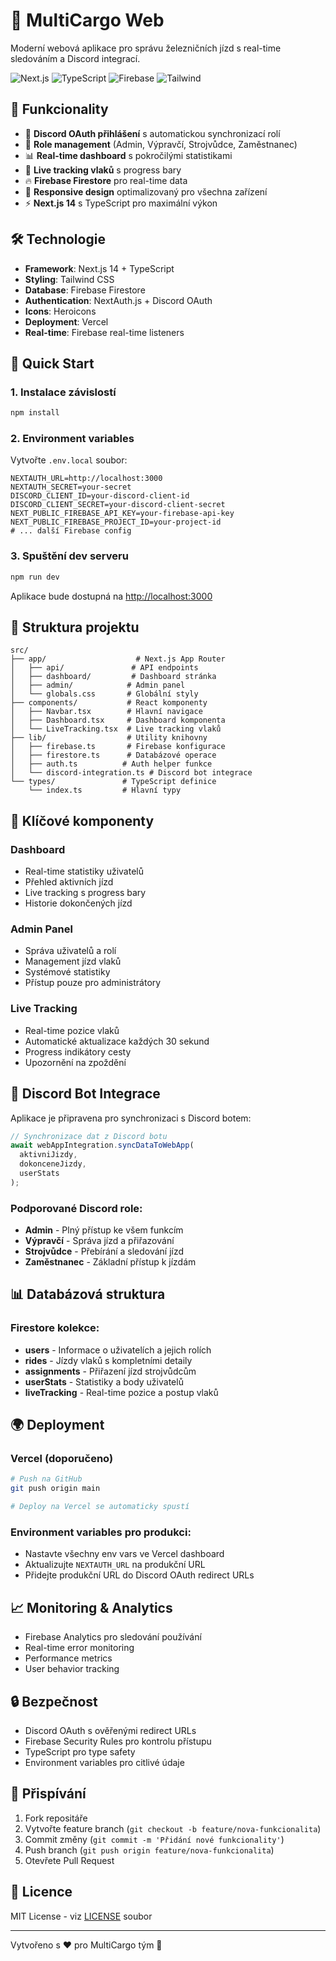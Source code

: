 # 🚂 MultiCargo Web

Moderní webová aplikace pro správu železničních jízd s real-time sledováním a Discord integrací.

![Next.js](https://img.shields.io/badge/Next.js-15-black) ![TypeScript](https://img.shields.io/badge/TypeScript-5-blue) ![Firebase](https://img.shields.io/badge/Firebase-10-orange) ![Tailwind](https://img.shields.io/badge/Tailwind-3-cyan)

## 🌟 Funkcionality

- 🔐 **Discord OAuth přihlášení** s automatickou synchronizací rolí
- 👥 **Role management** (Admin, Výpravčí, Strojvůdce, Zaměstnanec)
- 📊 **Real-time dashboard** s pokročilými statistikami
- 🚂 **Live tracking vlaků** s progress bary
- 🔥 **Firebase Firestore** pro real-time data
- 📱 **Responsive design** optimalizovaný pro všechna zařízení
- ⚡ **Next.js 14** s TypeScript pro maximální výkon

## 🛠️ Technologie

- **Framework**: Next.js 14 + TypeScript
- **Styling**: Tailwind CSS
- **Database**: Firebase Firestore
- **Authentication**: NextAuth.js + Discord OAuth
- **Icons**: Heroicons
- **Deployment**: Vercel
- **Real-time**: Firebase real-time listeners

## 🚀 Quick Start

### 1. Instalace závislostí
```bash
npm install
```

### 2. Environment variables
Vytvořte `.env.local` soubor:
```env
NEXTAUTH_URL=http://localhost:3000
NEXTAUTH_SECRET=your-secret
DISCORD_CLIENT_ID=your-discord-client-id
DISCORD_CLIENT_SECRET=your-discord-client-secret
NEXT_PUBLIC_FIREBASE_API_KEY=your-firebase-api-key
NEXT_PUBLIC_FIREBASE_PROJECT_ID=your-project-id
# ... další Firebase config
```

### 3. Spuštění dev serveru
```bash
npm run dev
```

Aplikace bude dostupná na [http://localhost:3000](http://localhost:3000)

## 📁 Struktura projektu

```
src/
├── app/                    # Next.js App Router
│   ├── api/               # API endpoints
│   ├── dashboard/         # Dashboard stránka
│   ├── admin/            # Admin panel
│   └── globals.css       # Globální styly
├── components/           # React komponenty
│   ├── Navbar.tsx        # Hlavní navigace
│   ├── Dashboard.tsx     # Dashboard komponenta
│   └── LiveTracking.tsx  # Live tracking vlaků
├── lib/                  # Utility knihovny
│   ├── firebase.ts       # Firebase konfigurace
│   ├── firestore.ts      # Databázové operace
│   ├── auth.ts          # Auth helper funkce
│   └── discord-integration.ts # Discord bot integrace
└── types/               # TypeScript definice
    └── index.ts         # Hlavní typy
```

## 🎯 Klíčové komponenty

### Dashboard
- Real-time statistiky uživatelů
- Přehled aktivních jízd
- Live tracking s progress bary
- Historie dokončených jízd

### Admin Panel
- Správa uživatelů a rolí
- Management jízd vlaků
- Systémové statistiky
- Přístup pouze pro administrátory

### Live Tracking
- Real-time pozice vlaků
- Automatické aktualizace každých 30 sekund
- Progress indikátory cesty
- Upozornění na zpoždění

## 🔧 Discord Bot Integrace

Aplikace je připravena pro synchronizaci s Discord botem:

```javascript
// Synchronizace dat z Discord botu
await webAppIntegration.syncDataToWebApp(
  aktivniJizdy,
  dokonceneJizdy, 
  userStats
);
```

### Podporované Discord role:
- **Admin** - Plný přístup ke všem funkcím
- **Výpravčí** - Správa jízd a přiřazování
- **Strojvůdce** - Přebírání a sledování jízd
- **Zaměstnanec** - Základní přístup k jízdám

## 📊 Databázová struktura

### Firestore kolekce:
- **users** - Informace o uživatelích a jejich rolích
- **rides** - Jízdy vlaků s kompletními detaily
- **assignments** - Přiřazení jízd strojvůdcům
- **userStats** - Statistiky a body uživatelů
- **liveTracking** - Real-time pozice a postup vlaků

## 🌍 Deployment

### Vercel (doporučeno)
```bash
# Push na GitHub
git push origin main

# Deploy na Vercel se automaticky spustí
```

### Environment variables pro produkci:
- Nastavte všechny env vars ve Vercel dashboard
- Aktualizujte `NEXTAUTH_URL` na produkční URL
- Přidejte produkční URL do Discord OAuth redirect URLs

## 📈 Monitoring & Analytics

- Firebase Analytics pro sledování používání
- Real-time error monitoring
- Performance metrics
- User behavior tracking

## 🔒 Bezpečnost

- Discord OAuth s ověřenými redirect URLs
- Firebase Security Rules pro kontrolu přístupu
- TypeScript pro type safety
- Environment variables pro citlivé údaje

## 🤝 Přispívání

1. Fork repositáře
2. Vytvořte feature branch (`git checkout -b feature/nova-funkcionalita`)
3. Commit změny (`git commit -m 'Přidání nové funkcionality'`)
4. Push branch (`git push origin feature/nova-funkcionalita`)
5. Otevřete Pull Request

## 📄 Licence

MIT License - viz [LICENSE](LICENSE) soubor

---

Vytvořeno s ❤️ pro MultiCargo tým 🚂
